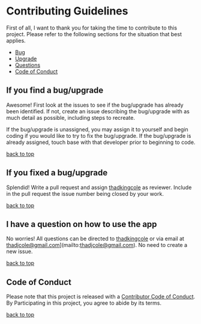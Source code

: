 # Contributing Guidelines

First of all, I want to thank you for taking the time to contribute to this project. Please refer to the following sections for the situation that best applies.

- [Bug](#if-you-find-a-bug)
- [Upgrade](#if-you-think-of-an-upgrade)
- [Questions](#i-have-a-question-on-how-to-use-the-app)
- [Code of Conduct](#code-of-conduct)

## If you find a bug/upgrade

Awesome! First look at the issues to see if the bug/upgrade has already been identified. If not, create an issue describing the bug/upgrade with as much detail as possible, including steps to recreate.

If the bug/upgrade is unassigned, you may assign it to yourself and begin coding if you would like to try to fix the bug/upgrade. If the bug/upgrade is already assigned, touch base with that developer prior to beginning to code.

[back to top](#contributing-guidelines)

## If you fixed a bug/upgrade

Splendid! Write a pull request and assign [thadkingcole](https://github.com/thadkingcole) as reviewer. Include in the pull request the issue number being closed by your work.

[back to top](#contributing-guidelines)

## I have a question on how to use the app

No worries! All questions can be directed to [thadkingcole](https://github.com/thadkingcole) or via email at thadjcole@gmail.com](mailto:thadjcole@gmail.com). No need to create a new issue.

[back to top](#contributing-guidelines)

## Code of Conduct

Please note that this project is released with a [Contributor Code of Conduct](code_of_conduct.md). By Participating in this project, you agree to abide by its terms.

[back to top](#contributing-guidelines)
